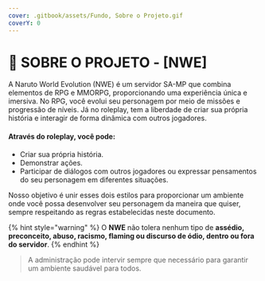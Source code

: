 ```yaml
---
cover: .gitbook/assets/Fundo, Sobre o Projeto.gif
coverY: 0
---
```


# 🛑 SOBRE O PROJETO - \[NWE]

A Naruto World Evolution (NWE) é um servidor SA-MP que combina elementos de RPG e MMORPG, proporcionando uma experiência única e imersiva. No RPG, você evolui seu personagem por meio de missões e progressão de níveis. Já no roleplay, tem a liberdade de criar sua própria história e interagir de forma dinâmica com outros jogadores.

#### Através do roleplay, você pode:

* Criar sua própria história.
* Demonstrar ações.
* Participar de diálogos com outros jogadores ou expressar pensamentos do seu personagem em diferentes situações.

Nosso objetivo é unir esses dois estilos para proporcionar um ambiente onde você possa desenvolver seu personagem da maneira que quiser, sempre respeitando as regras estabelecidas neste documento.

{% hint style="warning" %}
O **NWE** não tolera nenhum tipo de **assédio, preconceito, abuso, racismo, flaming ou discurso de ódio, dentro ou fora do servidor**.
{% endhint %}

> A administração pode intervir sempre que necessário para garantir um ambiente saudável para todos.
